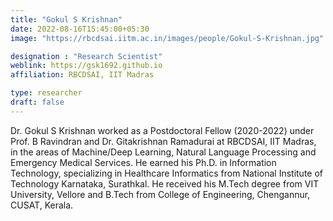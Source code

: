 ```yaml
---
title: "Gokul S Krishnan"
date: 2022-08-16T15:45:00+05:30
image: "https://rbcdsai.iitm.ac.in/images/people/Gokul-S-Krishnan.jpg"

designation : "Research Scientist"
weblink: https://gsk1692.github.io
affiliation: RBCDSAI, IIT Madras

type: researcher
draft: false
---
```


Dr. Gokul S Krishnan worked as a Postdoctoral Fellow (2020-2022) under Prof. B Ravindran and Dr. Gitakrishnan Ramadurai at RBCDSAI, IIT Madras, in the areas of Machine/Deep Learning, Natural Language Processing and Emergency Medical Services. He earned his Ph.D. in Information Technology, specializing in Healthcare Informatics from National Institute of Technology Karnataka, Surathkal. He received his M.Tech degree from VIT University, Vellore and B.Tech from College of Engineering, Chengannur, CUSAT, Kerala.